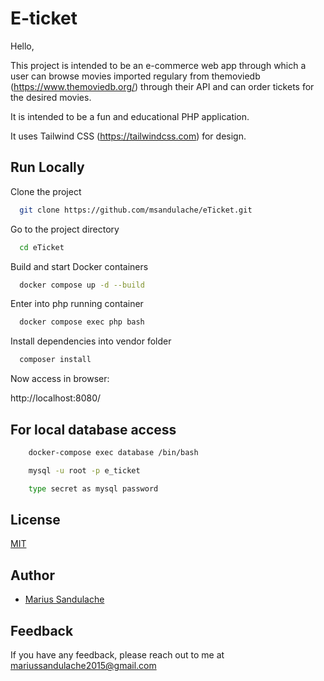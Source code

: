 
# E-ticket

Hello,


This project is intended to be an e-commerce web app through which a user can browse movies imported regulary from themoviedb (https://www.themoviedb.org/) through their API and can order tickets for the desired movies.

It is intended to be a fun and educational PHP application.

It uses Tailwind CSS (https://tailwindcss.com) for design.


## Run Locally

Clone the project

```bash
  git clone https://github.com/msandulache/eTicket.git
```

Go to the project directory

```bash
  cd eTicket
```

Build and start Docker containers

```bash
  docker compose up -d --build
```

Enter into php running container

```bash
  docker compose exec php bash
```

Install dependencies into vendor folder

```bash
  composer install
```


Now access in browser:

http://localhost:8080/


## For local database access


```bash
    docker-compose exec database /bin/bash
```

```bash
    mysql -u root -p e_ticket
```

```bash
    type secret as mysql password
```

## License

[MIT](https://choosealicense.com/licenses/mit/)


## Author

- [Marius Sandulache](https://github.com/msandulache)


## Feedback

If you have any feedback, please reach out to me at mariussandulache2015@gmail.com

